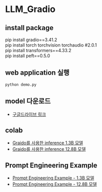 # LLM_Gradio
## install package
pip install gradio==3.41.2
<br>
pip install torch torchvision torchaudio #2.0.1
<br>
pip install transformers==4.33.2
<br>
pip install peft==0.5.0

## web application 실행
```
python demo.py
```
## model 다운로드
- [구글드라이브 링크](https://drive.google.com/file/d/1xGTCDNlAdq6Nj5flCy58cyVclwNWqgZA/view?usp=sharing)

## colab
- [Graido를 사용한 inference 1.3B 모델](https://colab.research.google.com/drive/1K8HIRgFunydUz4W2n8pVrZb3RK8a-W7V#scrollTo=hrQ7oek9NLTS)
- [Graido를 사용한 inference 12.8B 모델](https://colab.research.google.com/drive/11Inasp7S9aVRAyKRGt9RNDDID15JMl9R?usp=sharing)

## Prompt Engineering Example
- [Prompt Engineering Example - 1.3B 모델](https://colab.research.google.com/drive/1hpJk8qbnYKVKc8b10iDc02TqaHy1IW-l?usp=sharing)
- [Prompt Engineering Example - 12.8B 모델](https://colab.research.google.com/drive/1ajg-lxMFC4ROCLHKmRXb0u1ho7WWeGLx?usp=sharing)
